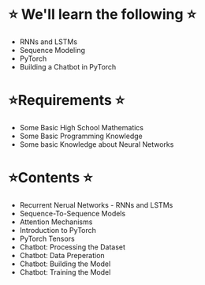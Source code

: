 
# ⭐️ We'll learn the following ⭐️
- RNNs and LSTMs
- Sequence Modeling
- PyTorch
- Building a Chatbot in PyTorch

# ⭐️Requirements ⭐️
- Some Basic High School Mathematics
- Some Basic Programming Knowledge
- Some basic Knowledge about Neural Networks

# ⭐️Contents ⭐️
- Recurrent Nerual Networks - RNNs and LSTMs
- Sequence-To-Sequence Models
- Attention Mechanisms
- Introduction to PyTorch
- PyTorch Tensors
- Chatbot: Processing the Dataset
- Chatbot: Data Preperation
- Chatbot: Building the Model
- Chatbot: Training the Model